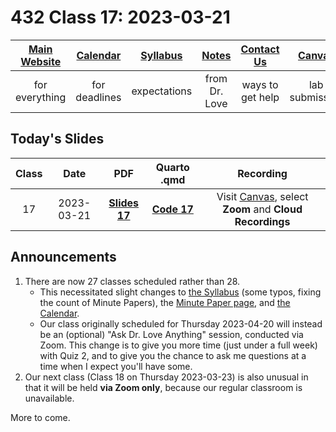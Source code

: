 # 432 Class 17: 2023-03-21

[Main Website](https://thomaselove.github.io/432-2023/) | [Calendar](https://thomaselove.github.io/432-2023/calendar.html) | [Syllabus](https://thomaselove.github.io/432-syllabus-2023/) | [Notes](https://thomaselove.github.io/432-notes/) | [Contact Us](https://thomaselove.github.io/432-2023/contact.html) | [Canvas](https://canvas.case.edu) | [Data and Code](https://github.com/THOMASELOVE/432-data) | [Sources](https://github.com/THOMASELOVE/432-classes-2023/tree/main/sources)
:-----------: | :--------------: | :----------: | :---------: | :-------------: | :-----------: | :------------: |:------:
for everything | for deadlines | expectations | from Dr. Love | ways to get help | lab submission | for downloads | to read

## Today's Slides

Class | Date | PDF | Quarto .qmd | Recording
:---: | :--------: | :------: | :------: | :-------------:
17 | 2023-03-21 | **[Slides 17](https://github.com/THOMASELOVE/432-slides-2023/blob/main/slides17.pdf)** | **[Code 17](https://github.com/THOMASELOVE/432-slides-2023/blob/main/slides17.qmd)** | Visit [Canvas](https://canvas.case.edu/), select **Zoom** and **Cloud Recordings**

## Announcements

1. There are now 27 classes scheduled rather than 28.
    - This necessitated slight changes to [the Syllabus](https://thomaselove.github.io/432-syllabus-2023/) (some typos, fixing the count of Minute Papers), the [Minute Paper page](https://github.com/THOMASELOVE/432-minute-2023), and [the Calendar](https://thomaselove.github.io/432-2023/calendar.html). 
    - Our class originally scheduled for Thursday 2023-04-20 will instead be an (optional) "Ask Dr. Love Anything" session, conducted via Zoom. This change is to give you more time (just under a full week) with Quiz 2, and to give you the chance to ask me questions at a time when I expect you'll have some.
2. Our next class (Class 18 on Thursday 2023-03-23) is also unusual in that it will be held **via Zoom only**, because our regular classroom is unavailable. 

More to come.
